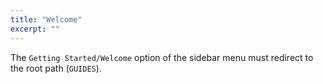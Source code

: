 ```yaml
---
title: "Welcome"
excerpt: ""
---
```


The `Getting Started/Welcome` option of the sidebar menu must redirect to the root path (`GUIDES`).
